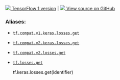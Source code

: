 [ ![](https://tensorflow.google.cn/images/tf_logo_32px.png) TensorFlow 1
version](/versions/r1.15/api_docs/python/tf/keras/losses/get) |  [
![](https://tensorflow.google.cn/images/GitHub-Mark-32px.png) View source on
GitHub
](https://github.com/tensorflow/tensorflow/blob/r2.0/tensorflow/python/keras/losses.py#L1177-L1190)  
  
  
### Aliases:

  * [`tf.compat.v1.keras.losses.get`](/api_docs/python/tf/keras/losses/get)
  * [`tf.compat.v2.keras.losses.get`](/api_docs/python/tf/keras/losses/get)
  * [`tf.compat.v2.losses.get`](/api_docs/python/tf/keras/losses/get)
  * [`tf.losses.get`](/api_docs/python/tf/keras/losses/get)

    
    
    tf.keras.losses.get(identifier)
    

